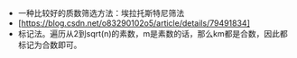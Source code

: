 + 一种比较好的质数筛选方法：埃拉托斯特尼筛法
+ [https://blog.csdn.net/o83290102o5/article/details/79491834]
+ 标记法。遍历从2到sqrt(n)的素数，m是素数的话，那么km都是合数，因此都标记为合数即可。
